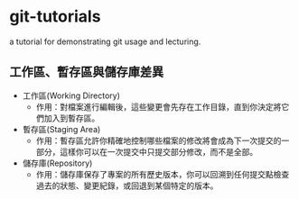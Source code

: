 # git-tutorials

a tutorial for demonstrating git usage and lecturing.

## 工作區、暫存區與儲存庫差異

- 工作區(Working Directory)
  - 作用：對檔案進行編輯後，這些變更會先存在工作目錄，直到你決定將它們加入到暫存區。
- 暫存區(Staging Area)
  - 作用：暫存區允許你精確地控制哪些檔案的修改將會成為下一次提交的一部分，這樣你可以在一次提交中只提交部分修改，而不是全部。
- 儲存庫(Repository)
  - 作用：儲存庫保存了專案的所有歷史版本，你可以回溯到任何提交點檢查過去的狀態、變更紀錄，或回退到某個特定的版本。
